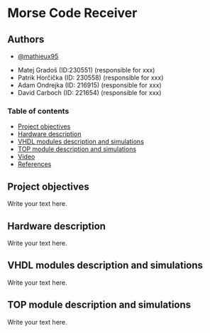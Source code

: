 # Morse Code Receiver

## Authors

- [@mathieux95](https://github.com/mathieux95)


* Matej Gradoš (ID:230551) (responsible for xxx)
* Patrik Horčička (ID: 230558) (responsible for xxx)
* Adam Ondrejka (ID: 216915) (responsible for xxx)
* David Carboch (ID: 221654) (responsible for xxx)

### Table of contents 

* [Project objectives](#objectives)
* [Hardware description](#hardware)
* [VHDL modules description and simulations](#modules)
* [TOP module description and simulations](#top)
* [Video](#video)
* [References](#references)

<a name="objectives"></a>

## Project objectives

Write your text here.

<a name="hardware"></a>

## Hardware description

Write your text here.

<a name="modules"></a>

## VHDL modules description and simulations

Write your text here.

<a name="top"></a>

## TOP module description and simulations

Write your text here.

<a name="video"></a>
